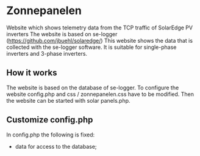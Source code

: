 # Zonnepanelen
Website which shows telemetry data from the TCP traffic of SolarEdge PV inverters
The website is based on se-logger (https://github.com/jbuehl/solaredge/)
This website shows the data that is collected with the se-logger software. 
It is suitable for single-phase inverters and 3-phase inverters.

## How it works
The website is based on the database of se-logger. 
To configure the website config.php and css / zonnepanelen.css have to be modified. 
Then the website can be started with solar panels.php.

## Customize config.php
In config.php the following is fixed:
- data for access to the database;
